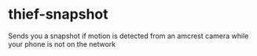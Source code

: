 # thief-snapshot
Sends you a snapshot if motion is detected from an amcrest camera while your phone is not on the network

